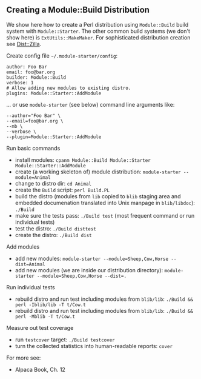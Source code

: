 ## Creating a Module::Build Distribution

We show here how to create a Perl distribution using `Module::Build` build system with `Module::Starter`. The other common build systems (we don't show here) is `ExtUtils::MakeMaker`. For sophisticated distribution creation see [Dist::Zilla](http://dzil.org/).

Create config file `~/.module-starter/config`:

    author: Foo Bar
    email: foo@bar.org
    builder: Module::Build
    verbose: 1
    # Allow adding new modules to existing distro.
    plugins: Module::Starter::AddModule
    
... or use `module-starter` (see below) command line arguments like:

    --author="Foo Bar" \
    --email=foo@bar.org \
    --mb \
    --verbose \
    --plugin=Module::Starter::AddModule
    
Run basic commands

* install modules: `cpanm Module::Build Module::Starter Module::Starter::AddModule`
* create (a working skeleton of) module distribution: `module-starter --module=Animal` 
* change to distro dir: `cd Animal`
* create the `Build` script: `perl Build.PL`
* build the distro (modules from `lib` copied to `blib` staging area and embedded documenation translated into Unix manpage in `blib/libdoc`): `./Build`
* make sure the tests pass: `./Build test` (most frequent command or run individual tests)
* test the distro: `./Build disttest`
* create the distro: `./Build dist`

Add modules

* add new modules: `module-starter --module=Sheep,Cow,Horse --dist=Animal`
* add new modules (we are inside our distribution directory): `module-starter --module=Sheep,Cow,Horse --dist=.`

Run individual tests

* rebuild distro and run test including modules from `blib/lib`: `./Build && perl -Iblib/lib -T t/Cow.t`
* rebuild distro and run test including modules from `blib/lib`: `./Build && perl -Mblib -T t/Cow.t`

Measure out test coverage

* run `testcover` target: `./Build testcover`
* turn the collected statistics into human-readable reports: `cover`

For more see:

* Alpaca Book, Ch. 12
